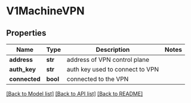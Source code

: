 # V1MachineVPN

## Properties
Name | Type | Description | Notes
------------ | ------------- | ------------- | -------------
**address** | **str** | address of VPN control plane | 
**auth_key** | **str** | auth key used to connect to VPN | 
**connected** | **bool** | connected to the VPN | 

[[Back to Model list]](../README.md#documentation-for-models) [[Back to API list]](../README.md#documentation-for-api-endpoints) [[Back to README]](../README.md)



